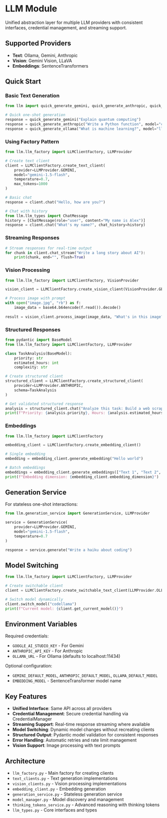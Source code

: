 # LLM Module

Unified abstraction layer for multiple LLM providers with consistent interfaces, credential management, and streaming support.

## Supported Providers

- **Text**: Ollama, Gemini, Anthropic
- **Vision**: Gemini Vision, LLaVA  
- **Embeddings**: SentenceTransformers

## Quick Start

### Basic Text Generation

```python
from llm import quick_generate_gemini, quick_generate_anthropic, quick_generate_ollama

# Quick one-shot generation
response = quick_generate_gemini("Explain quantum computing")
response = quick_generate_anthropic("Write a Python function", model="claude-3-5-sonnet-20241022")
response = quick_generate_ollama("What is machine learning?", model="llama2")
```

### Using Factory Pattern

```python
from llm.llm_factory import LLMClientFactory, LLMProvider

# Create text client
client = LLMClientFactory.create_text_client(
    provider=LLMProvider.GEMINI,
    model="gemini-1.5-flash",
    temperature=0.7,
    max_tokens=1000
)

# Basic chat
response = client.chat("Hello, how are you?")

# Chat with history
from llm.llm_types import ChatMessage
history = [ChatMessage(role="user", content="My name is Alex")]
response = client.chat("What's my name?", chat_history=history)
```

### Streaming Responses

```python
# Stream responses for real-time output
for chunk in client.chat_stream("Write a long story about AI"):
    print(chunk, end="", flush=True)
```

### Vision Processing

```python
from llm.llm_factory import LLMClientFactory, VisionProvider

vision_client = LLMClientFactory.create_vision_client(VisionProvider.GEMINI_VISION)

# Process image with prompt
with open("image.jpg", "rb") as f:
    image_data = base64.b64encode(f.read()).decode()
    
result = vision_client.process_image(image_data, "What's in this image?")
```

### Structured Responses

```python
from pydantic import BaseModel
from llm.llm_factory import LLMClientFactory, LLMProvider

class TaskAnalysis(BaseModel):
    priority: str
    estimated_hours: int
    complexity: str

# Create structured client
structured_client = LLMClientFactory.create_structured_client(
    provider=LLMProvider.ANTHROPIC,
    schema=TaskAnalysis
)

# Get validated structured response
analysis = structured_client.chat("Analyze this task: Build a web scraper")
print(f"Priority: {analysis.priority}, Hours: {analysis.estimated_hours}")
```

### Embeddings

```python
from llm.llm_factory import LLMClientFactory

embedding_client = LLMClientFactory.create_embedding_client()

# Single embedding
embedding = embedding_client.generate_embedding("Hello world")

# Batch embeddings
embeddings = embedding_client.generate_embeddings(["Text 1", "Text 2", "Text 3"])
print(f"Embedding dimension: {embedding_client.embedding_dimension}")
```

## Generation Service

For stateless one-shot interactions:

```python
from llm.generation_service import GenerationService, LLMProvider

service = GenerationService(
    provider=LLMProvider.GEMINI,
    model="gemini-1.5-flash",
    temperature=0.7
)

response = service.generate("Write a haiku about coding")
```

## Model Switching

```python
from llm.llm_factory import LLMClientFactory, LLMProvider

# Create switchable client
client = LLMClientFactory.create_switchable_text_client(LLMProvider.OLLAMA, "llama2")

# Switch model dynamically
client.switch_model("codellama")
print(f"Current model: {client.get_current_model()}")
```

## Environment Variables

Required credentials:
- `GOOGLE_AI_STUDIO_KEY` - For Gemini
- `ANTHROPIC_API_KEY` - For Anthropic
- `OLLAMA_URL` - For Ollama (defaults to localhost:11434)

Optional configuration:
- `GEMINI_DEFAULT_MODEL`, `ANTHROPIC_DEFAULT_MODEL`, `OLLAMA_DEFAULT_MODEL`
- `EMBEDDING_MODEL` - SentenceTransformer model name

## Key Features

- **Unified Interface**: Same API across all providers
- **Credential Management**: Secure credential handling via CredentialManager
- **Streaming Support**: Real-time response streaming where available
- **Model Switching**: Dynamic model changes without recreating clients
- **Structured Output**: Pydantic model validation for consistent responses
- **Error Handling**: Automatic retries and rate limit management
- **Vision Support**: Image processing with text prompts

## Architecture

- `llm_factory.py` - Main factory for creating clients
- `text_clients.py` - Text generation implementations
- `vision_clients.py` - Vision processing implementations  
- `embedding_client.py` - Embedding generation
- `generation_service.py` - Stateless generation service
- `model_manager.py` - Model discovery and management
- `thinking_tokens_service.py` - Advanced reasoning with thinking tokens
- `llm_types.py` - Core interfaces and types